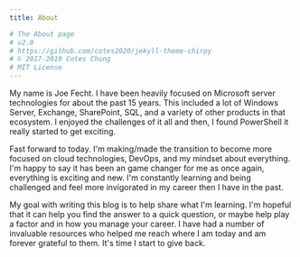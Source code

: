 ```yaml
---
title: About

# The About page
# v2.0
# https://github.com/cotes2020/jekyll-theme-chirpy
# © 2017-2019 Cotes Chung
# MIT License
---
```


My name is Joe Fecht.  I have been heavily focused on Microsoft server technologies for about the past 15 years.  This included a lot of Windows Server, Exchange, SharePoint, SQL, and a variety of other products in that ecosystem.  I enjoyed the challenges of it all and then, I found PowerShell it really started to get exciting.  

Fast forward to today.  I'm making/made the transition to become more focused on cloud technologies, DevOps, and my mindset about everything.  I'm happy to say it has been an game changer for me as once again, everything is exciting and new.  I'm constantly learning and being challenged and feel more invigorated in my career then I have in the past.  

My goal with writing this blog is to help share what I'm learning.  I'm hopeful that it can help you find the answer to a quick question, or maybe help play a factor and in how you manage your career.  I have had a number of invaluable resources who helped me reach where I am today and am forever grateful to them.  It's time I start to give back. 